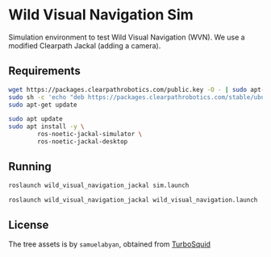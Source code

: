# Wild Visual Navigation Sim

Simulation environment to test Wild Visual Navigation (WVN). We use a modified Clearpath Jackal (adding a camera).

## Requirements

```sh
wget https://packages.clearpathrobotics.com/public.key -O - | sudo apt-key add -
sudo sh -c 'echo "deb https://packages.clearpathrobotics.com/stable/ubuntu $(lsb_release -cs) main" > /etc/apt/sources.list.d/clearpath-latest.list'
sudo apt-get update
```

```sh
sudo apt update 
sudo apt install -y \
        ros-noetic-jackal-simulator \
        ros-noetic-jackal-desktop
```

## Running

```sh
roslaunch wild_visual_navigation_jackal sim.launch
```

```sh
roslaunch wild_visual_navigation_jackal wild_visual_navigation.launch
```

## License
The tree assets is by `samuelabyan`, obtained from [TurboSquid](https://www.turbosquid.com/3d-models/free-3ds-model-tree/905801)